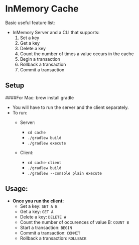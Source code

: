 InMemory Cache
===============


Basic useful feature list:

 * InMemory Server and a CLI that supports:
	1. Set a key
    2. Get a key
    3. Delete a key
    4. Count the number of times a value occurs in the cache
    5. Begin a transaction
    6. Rollback a transaction
    7. Commit a transaction
 


Setup
---
####For Mac:
    brew install gradle
    

* You will have to run the server and the client separately.
* To run:
	* Server:
	 	*  `cd cache`  
	 	*  `./gradlew build`      
        *  `./gradlew execute`      
	
    * Client:
	 	*  `cd cache-client`
		*  `./gradlew build`
		*  `./gradlew --console plain execute`


Usage:
------
*  **Once you run the client:**
	* Set a key: `SET A B`
    * Get a key: `GET A`
    * Delete a key: `DELETE A`
    * Count the number of occurences of value B: `COUNT B`
    * Start a transaction: `BEGIN`
    * Commit a transaction: `COMMIT`
    * Rollback a transaction: `ROLLBACK`
